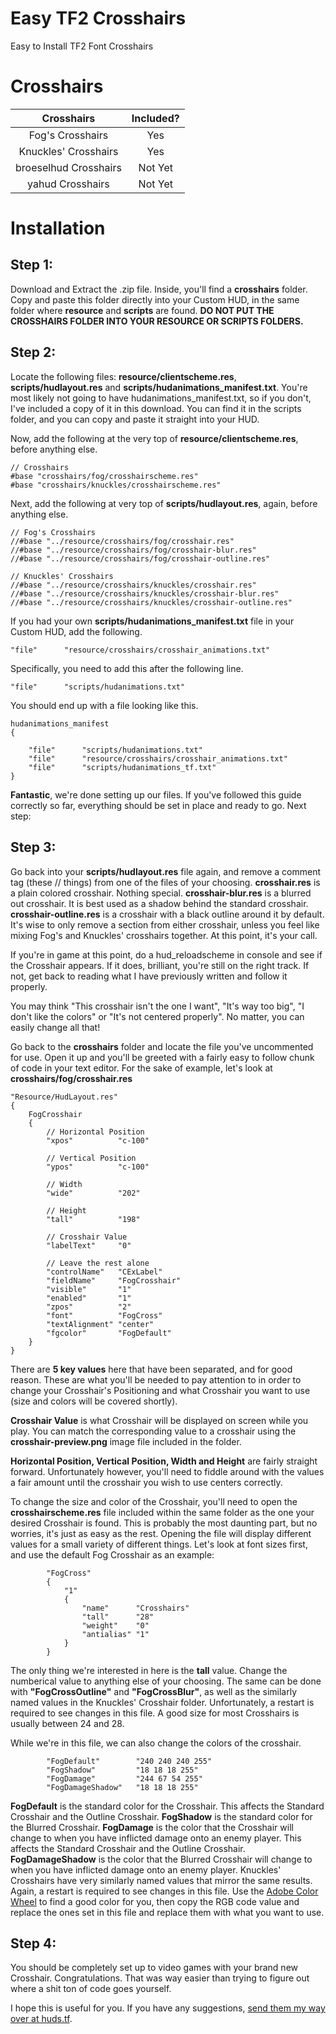 Easy TF2 Crosshairs
=====
Easy to Install TF2 Font Crosshairs

Crosshairs
=====
| Crosshairs | Included? |
|:-------------:|:-------------:|
| Fog's Crosshairs | Yes |
| Knuckles' Crosshairs | Yes |
| broeselhud Crosshairs | Not Yet |
| yahud Crosshairs | Not Yet |

Installation
====
## Step 1:
Download and Extract the .zip file. Inside, you'll find a **crosshairs** folder. Copy and paste this folder directly into your Custom HUD, in the same folder where **resource** and **scripts** are found. **DO NOT PUT THE CROSSHAIRS FOLDER INTO YOUR RESOURCE OR SCRIPTS FOLDERS.**

## Step 2:
Locate the following files: **resource/clientscheme.res**, **scripts/hudlayout.res** and **scripts/hudanimations_manifest.txt**.
You're most likely not going to have hudanimations_manifest.txt, so if you don't, I've included a copy of it in this download. You can find it in the scripts folder, and you can copy and paste it straight into your HUD.

Now, add the following at the very top of **resource/clientscheme.res**, before anything else.

```
// Crosshairs
#base "crosshairs/fog/crosshairscheme.res"
#base "crosshairs/knuckles/crosshairscheme.res"
```

Next, add the following at very top of **scripts/hudlayout.res**, again, before anything else.
```
// Fog's Crosshairs
//#base "../resource/crosshairs/fog/crosshair.res"
//#base "../resource/crosshairs/fog/crosshair-blur.res"
//#base "../resource/crosshairs/fog/crosshair-outline.res"

// Knuckles' Crosshairs
//#base "../resource/crosshairs/knuckles/crosshair.res"
//#base "../resource/crosshairs/knuckles/crosshair-blur.res"
//#base "../resource/crosshairs/knuckles/crosshair-outline.res"
```

If you had your own **scripts/hudanimations_manifest.txt** file in your Custom HUD, add the following.
```
"file"		"resource/crosshairs/crosshair_animations.txt"
```
Specifically, you need to add this after the following line.
```
"file"		"scripts/hudanimations.txt"
```
You should end up with a file looking like this.
```
hudanimations_manifest
{

	"file"		"scripts/hudanimations.txt"
	"file"		"resource/crosshairs/crosshair_animations.txt"
	"file"		"scripts/hudanimations_tf.txt"
}
```

**Fantastic**, we're done setting up our files. If you've followed this guide correctly so far, everything should be set in place and ready to go. Next step:

## Step 3:
Go back into your **scripts/hudlayout.res** file again, and remove a comment tag (these // things) from one of the files of your choosing.
**crosshair.res** is a plain colored crosshair. Nothing special.
**crosshair-blur.res** is a blurred out crosshair. It is best used as a shadow behind the standard crosshair.
**crosshair-outline.res** is a crosshair with a black outline around it by default.
It's wise to only remove a section from either crosshair, unless you feel like mixing Fog's and Knuckles' crosshairs together. At this point, it's your call.

If you're in game at this point, do a hud_reloadscheme in console and see if the Crosshair appears. If it does, brilliant, you're still on the right track. If not, get back to reading what I have previously written and follow it properly.

You may think "This crosshair isn't the one I want", "It's way too big", "I don't like the colors" or "It's not centered properly". No matter, you can easily change all that!

Go back to the **crosshairs** folder and locate the file you've uncommented for use. Open it up and you'll be greeted with a fairly easy to follow chunk of code in your text editor.
For the sake of example, let's look at **crosshairs/fog/crosshair.res**
```
"Resource/HudLayout.res"
{
	FogCrosshair
	{
		// Horizontal Position
		"xpos"			"c-100"
		
		// Vertical Position
		"ypos"			"c-100"
		
		// Width
		"wide"			"202"
		
		// Height
		"tall"			"198"
		
		// Crosshair Value
		"labelText"		"0"
		
		// Leave the rest alone
		"controlName"	"CExLabel"
		"fieldName"		"FogCrosshair"
		"visible"		"1"
		"enabled"		"1"
		"zpos"			"2"
		"font"			"FogCross"
		"textAlignment"	"center"
		"fgcolor"		"FogDefault"
	}
}
```

There are **5 key values** here that have been separated, and for good reason. These are what you'll be needed to pay attention to in order to change your Crosshair's Positioning and what Crosshair you want to use (size and colors will be covered shortly).

**Crosshair Value** is what Crosshair will be displayed on screen while you play. You can match the corresponding value to a crosshair using the **crosshair-preview.png** image file included in the folder.

**Horizontal Position, Vertical Position, Width and Height** are fairly straight forward. Unfortunately however, you'll need to fiddle around with the values a fair amount until the crosshair you wish to use centers correctly.

To change the size and color of the Crosshair, you'll need to open the **crosshairscheme.res** file included within the same folder as the one your desired Crosshair is found. This is probably the most daunting part, but no worries, it's just as easy as the rest.
Opening the file will display different values for a small variety of different things. Let's look at font sizes first, and use the default Fog Crosshair as an example:

```
		"FogCross"
		{
			"1"
			{
				"name"		"Crosshairs"
				"tall"		"28"
				"weight"	"0"
				"antialias"	"1"
			}
		}
```

The only thing we're interested in here is the **tall** value. Change the numberical value to anything else of your choosing.
The same can be done with **"FogCrossOutline"** and **"FogCrossBlur"**, as well as the similarly named values in the Knuckles' Crosshair folder.
Unfortunately, a restart is required to see changes in this file. A good size for most Crosshairs is usually between 24 and 28.

While we're in this file, we can also change the colors of the crosshair.
```
		"FogDefault"		"240 240 240 255"
		"FogShadow"			"18 18 18 255"
		"FogDamage"			"244 67 54 255"
		"FogDamageShadow"	"18 18 18 255"
```
**FogDefault** is the standard color for the Crosshair. This affects the Standard Crosshair and the Outline Crosshair.
**FogShadow** is the standard color for the Blurred Crosshair.
**FogDamage** is the color that the Crosshair will change to when you have inflicted damage onto an enemy player. This affects the Standard Crosshair and the Outline Crosshair.
**FogDamageShadow** is the color that the Blurred Crosshair will change to when you have inflicted damage onto an enemy player.
Knuckles' Crosshairs have very similarly named values that mirror the same results.
Again, a restart is required to see changes in this file. Use the <a href="https://color.adobe.com/create/color-wheel/" title="Adobe Color Wheel">Adobe Color Wheel</a> to find a good color for you, then copy the RGB code value and replace the ones set in this file and replace them with what you want to use.

## Step 4:
You should be completely set up to video games with your brand new Crosshair. Congratulations. That was way easier than trying to figure out where a shit ton of code goes yourself.

I hope this is useful for you. If you have any suggestions, <a href="http://huds.tf/forum/private.php?action=send&uid=1" title="Message Me">send them my way over at huds.tf</a>.

